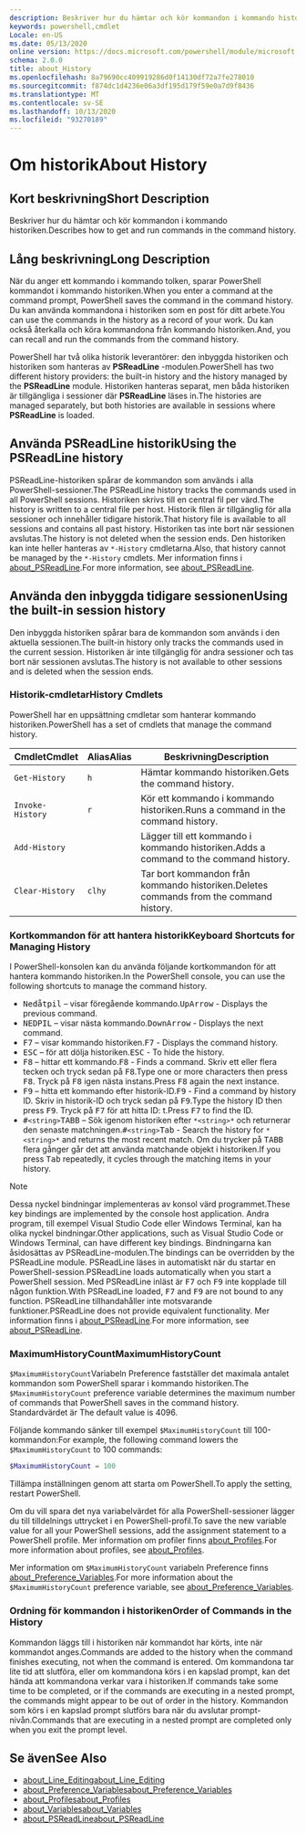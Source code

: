 ```yaml
---
description: Beskriver hur du hämtar och kör kommandon i kommando historiken.
keywords: powershell,cmdlet
Locale: en-US
ms.date: 05/13/2020
online version: https://docs.microsoft.com/powershell/module/microsoft.powershell.core/about/about_history?view=powershell-7.1&WT.mc_id=ps-gethelp
schema: 2.0.0
title: about_History
ms.openlocfilehash: 8a79690cc409919286d0f14130df72a7fe278010
ms.sourcegitcommit: f874dc1d4236e06a3df195d179f59e0a7d9f8436
ms.translationtype: MT
ms.contentlocale: sv-SE
ms.lasthandoff: 10/13/2020
ms.locfileid: "93270189"
---
```

# <a name="about-history"></a><span data-ttu-id="f7637-104">Om historik</span><span class="sxs-lookup"><span data-stu-id="f7637-104">About History</span></span>

## <a name="short-description"></a><span data-ttu-id="f7637-105">Kort beskrivning</span><span class="sxs-lookup"><span data-stu-id="f7637-105">Short Description</span></span>
<span data-ttu-id="f7637-106">Beskriver hur du hämtar och kör kommandon i kommando historiken.</span><span class="sxs-lookup"><span data-stu-id="f7637-106">Describes how to get and run commands in the command history.</span></span>

## <a name="long-description"></a><span data-ttu-id="f7637-107">Lång beskrivning</span><span class="sxs-lookup"><span data-stu-id="f7637-107">Long Description</span></span>

<span data-ttu-id="f7637-108">När du anger ett kommando i kommando tolken, sparar PowerShell kommandot i kommando historiken.</span><span class="sxs-lookup"><span data-stu-id="f7637-108">When you enter a command at the command prompt, PowerShell saves the command in the command history.</span></span> <span data-ttu-id="f7637-109">Du kan använda kommandona i historiken som en post för ditt arbete.</span><span class="sxs-lookup"><span data-stu-id="f7637-109">You can use the commands in the history as a record of your work.</span></span> <span data-ttu-id="f7637-110">Du kan också återkalla och köra kommandona från kommando historiken.</span><span class="sxs-lookup"><span data-stu-id="f7637-110">And, you can recall and run the commands from the command history.</span></span>

<span data-ttu-id="f7637-111">PowerShell har två olika historik leverantörer: den inbyggda historiken och historiken som hanteras av **PSReadLine** -modulen.</span><span class="sxs-lookup"><span data-stu-id="f7637-111">PowerShell has two different history providers: the built-in history and the history managed by the **PSReadLine** module.</span></span> <span data-ttu-id="f7637-112">Historiken hanteras separat, men båda historiken är tillgängliga i sessioner där **PSReadLine** läses in.</span><span class="sxs-lookup"><span data-stu-id="f7637-112">The histories are managed separately, but both histories are available in sessions where **PSReadLine** is loaded.</span></span>

## <a name="using-the-psreadline-history"></a><span data-ttu-id="f7637-113">Använda PSReadLine historik</span><span class="sxs-lookup"><span data-stu-id="f7637-113">Using the PSReadLine history</span></span>

<span data-ttu-id="f7637-114">PSReadLine-historiken spårar de kommandon som används i alla PowerShell-sessioner.</span><span class="sxs-lookup"><span data-stu-id="f7637-114">The PSReadLine history tracks the commands used in all PowerShell sessions.</span></span>
<span data-ttu-id="f7637-115">Historiken skrivs till en central fil per värd.</span><span class="sxs-lookup"><span data-stu-id="f7637-115">The history is written to a central file per host.</span></span> <span data-ttu-id="f7637-116">Historik filen är tillgänglig för alla sessioner och innehåller tidigare historik.</span><span class="sxs-lookup"><span data-stu-id="f7637-116">That history file is available to all sessions and contains all past history.</span></span> <span data-ttu-id="f7637-117">Historiken tas inte bort när sessionen avslutas.</span><span class="sxs-lookup"><span data-stu-id="f7637-117">The history is not deleted when the session ends.</span></span> <span data-ttu-id="f7637-118">Den historiken kan inte heller hanteras av `*-History` cmdletarna.</span><span class="sxs-lookup"><span data-stu-id="f7637-118">Also, that history cannot be managed by the `*-History` cmdlets.</span></span> <span data-ttu-id="f7637-119">Mer information finns i [about_PSReadLine](../../PSReadLine/About/about_PSReadLine.md).</span><span class="sxs-lookup"><span data-stu-id="f7637-119">For more information, see [about_PSReadLine](../../PSReadLine/About/about_PSReadLine.md).</span></span>

## <a name="using-the-built-in-session-history"></a><span data-ttu-id="f7637-120">Använda den inbyggda tidigare sessionen</span><span class="sxs-lookup"><span data-stu-id="f7637-120">Using the built-in session history</span></span>

<span data-ttu-id="f7637-121">Den inbyggda historiken spårar bara de kommandon som används i den aktuella sessionen.</span><span class="sxs-lookup"><span data-stu-id="f7637-121">The built-in history only tracks the commands used in the current session.</span></span> <span data-ttu-id="f7637-122">Historiken är inte tillgänglig för andra sessioner och tas bort när sessionen avslutas.</span><span class="sxs-lookup"><span data-stu-id="f7637-122">The history is not available to other sessions and is deleted when the session ends.</span></span>

### <a name="history-cmdlets"></a><span data-ttu-id="f7637-123">Historik-cmdletar</span><span class="sxs-lookup"><span data-stu-id="f7637-123">History Cmdlets</span></span>

<span data-ttu-id="f7637-124">PowerShell har en uppsättning cmdletar som hanterar kommando historiken.</span><span class="sxs-lookup"><span data-stu-id="f7637-124">PowerShell has a set of cmdlets that manage the command history.</span></span>

| <span data-ttu-id="f7637-125">Cmdlet</span><span class="sxs-lookup"><span data-stu-id="f7637-125">Cmdlet</span></span>           | <span data-ttu-id="f7637-126">Alias</span><span class="sxs-lookup"><span data-stu-id="f7637-126">Alias</span></span>  | <span data-ttu-id="f7637-127">Beskrivning</span><span class="sxs-lookup"><span data-stu-id="f7637-127">Description</span></span>                                |
| ---------------- | ------ | ------------------------------------------ |
| `Get-History`    | `h`    | <span data-ttu-id="f7637-128">Hämtar kommando historiken.</span><span class="sxs-lookup"><span data-stu-id="f7637-128">Gets the command history.</span></span>                  |
| `Invoke-History` | `r`    | <span data-ttu-id="f7637-129">Kör ett kommando i kommando historiken.</span><span class="sxs-lookup"><span data-stu-id="f7637-129">Runs a command in the command history.</span></span>     |
| `Add-History`    |        | <span data-ttu-id="f7637-130">Lägger till ett kommando i kommando historiken.</span><span class="sxs-lookup"><span data-stu-id="f7637-130">Adds a command to the command history.</span></span>     |
| `Clear-History`  | `clhy` | <span data-ttu-id="f7637-131">Tar bort kommandon från kommando historiken.</span><span class="sxs-lookup"><span data-stu-id="f7637-131">Deletes commands from the command history.</span></span> |

### <a name="keyboard-shortcuts-for-managing-history"></a><span data-ttu-id="f7637-132">Kortkommandon för att hantera historik</span><span class="sxs-lookup"><span data-stu-id="f7637-132">Keyboard Shortcuts for Managing History</span></span>

<span data-ttu-id="f7637-133">I PowerShell-konsolen kan du använda följande kortkommandon för att hantera kommando historiken.</span><span class="sxs-lookup"><span data-stu-id="f7637-133">In the PowerShell console, you can use the following shortcuts to manage the command history.</span></span>

- <span data-ttu-id="f7637-134"><kbd>Nedåtpil</kbd> – visar föregående kommando.</span><span class="sxs-lookup"><span data-stu-id="f7637-134"><kbd>UpArrow</kbd> - Displays the previous command.</span></span>
- <span data-ttu-id="f7637-135"><kbd>NEDPIL</kbd> – visar nästa kommando.</span><span class="sxs-lookup"><span data-stu-id="f7637-135"><kbd>DownArrow</kbd> - Displays the next command.</span></span>
- <span data-ttu-id="f7637-136"><kbd>F7</kbd> – visar kommando historiken.</span><span class="sxs-lookup"><span data-stu-id="f7637-136"><kbd>F7</kbd> - Displays the command history.</span></span>
- <span data-ttu-id="f7637-137"><kbd>ESC</kbd> – för att dölja historiken.</span><span class="sxs-lookup"><span data-stu-id="f7637-137"><kbd>ESC</kbd> - To hide the history.</span></span>
- <span data-ttu-id="f7637-138"><kbd>F8</kbd> – hittar ett kommando.</span><span class="sxs-lookup"><span data-stu-id="f7637-138"><kbd>F8</kbd> - Finds a command.</span></span> <span data-ttu-id="f7637-139">Skriv ett eller flera tecken och tryck sedan på <kbd>F8</kbd>.</span><span class="sxs-lookup"><span data-stu-id="f7637-139">Type one or more characters then press <kbd>F8</kbd>.</span></span> <span data-ttu-id="f7637-140">Tryck på <kbd>F8</kbd> igen nästa instans.</span><span class="sxs-lookup"><span data-stu-id="f7637-140">Press <kbd>F8</kbd> again the next instance.</span></span>
- <span data-ttu-id="f7637-141"><kbd>F9</kbd> – hitta ett kommando efter historik-ID.</span><span class="sxs-lookup"><span data-stu-id="f7637-141"><kbd>F9</kbd> - Find a command by history ID.</span></span> <span data-ttu-id="f7637-142">Skriv in historik-ID och tryck sedan på <kbd>F9</kbd>.</span><span class="sxs-lookup"><span data-stu-id="f7637-142">Type the history ID then press <kbd>F9</kbd>.</span></span> <span data-ttu-id="f7637-143">Tryck på <kbd>F7</kbd> för att hitta ID: t.</span><span class="sxs-lookup"><span data-stu-id="f7637-143">Press <kbd>F7</kbd> to find the ID.</span></span>
- <span data-ttu-id="f7637-144"><kbd>#</kbd>`<string>`</kbd><kbd>TABB</kbd> – Sök igenom historiken efter `*<string>*` och returnerar den senaste matchningen.</span><span class="sxs-lookup"><span data-stu-id="f7637-144"><kbd>#</kbd>`<string>`</kbd><kbd>Tab</kbd> - Search the history for `*<string>*` and returns the most recent match.</span></span> <span data-ttu-id="f7637-145">Om du trycker på <kbd>TABB</kbd> flera gånger går det att använda matchande objekt i historiken.</span><span class="sxs-lookup"><span data-stu-id="f7637-145">If you press <kbd>Tab</kbd> repeatedly, it cycles through the matching items in your history.</span></span>

> [!NOTE]
> <span data-ttu-id="f7637-146">Dessa nyckel bindningar implementeras av konsol värd programmet.</span><span class="sxs-lookup"><span data-stu-id="f7637-146">These key bindings are implemented by the console host application.</span></span> <span data-ttu-id="f7637-147">Andra program, till exempel Visual Studio Code eller Windows Terminal, kan ha olika nyckel bindningar.</span><span class="sxs-lookup"><span data-stu-id="f7637-147">Other applications, such as Visual Studio Code or Windows Terminal, can have different key bindings.</span></span> <span data-ttu-id="f7637-148">Bindningarna kan åsidosättas av PSReadLine-modulen.</span><span class="sxs-lookup"><span data-stu-id="f7637-148">The bindings can be overridden by the PSReadLine module.</span></span> <span data-ttu-id="f7637-149">PSReadLine läses in automatiskt när du startar en PowerShell-session.</span><span class="sxs-lookup"><span data-stu-id="f7637-149">PSReadLine loads automatically when you start a PowerShell session.</span></span>
> <span data-ttu-id="f7637-150">Med PSReadLine inläst är <kbd>F7</kbd> och <kbd>F9</kbd> inte kopplade till någon funktion.</span><span class="sxs-lookup"><span data-stu-id="f7637-150">With PSReadLine loaded, <kbd>F7</kbd> and <kbd>F9</kbd> are not bound to any function.</span></span> <span data-ttu-id="f7637-151">PSReadLine tillhandahåller inte motsvarande funktioner.</span><span class="sxs-lookup"><span data-stu-id="f7637-151">PSReadLine does not provide equivalent functionality.</span></span> <span data-ttu-id="f7637-152">Mer information finns i [about_PSReadLine](../../PSReadLine/About/about_PSReadLine.md).</span><span class="sxs-lookup"><span data-stu-id="f7637-152">For more information, see [about_PSReadLine](../../PSReadLine/About/about_PSReadLine.md).</span></span>

### <a name="maximumhistorycount"></a><span data-ttu-id="f7637-153">MaximumHistoryCount</span><span class="sxs-lookup"><span data-stu-id="f7637-153">MaximumHistoryCount</span></span>

<span data-ttu-id="f7637-154">`$MaximumHistoryCount`Variabeln Preference fastställer det maximala antalet kommandon som PowerShell sparar i kommando historiken.</span><span class="sxs-lookup"><span data-stu-id="f7637-154">The `$MaximumHistoryCount` preference variable determines the maximum number of commands that PowerShell saves in the command history.</span></span> <span data-ttu-id="f7637-155">Standardvärdet är </span><span class="sxs-lookup"><span data-stu-id="f7637-155">The default value is</span></span>
4096.

<span data-ttu-id="f7637-156">Följande kommando sänker till exempel `$MaximumHistoryCount` till 100-kommandon:</span><span class="sxs-lookup"><span data-stu-id="f7637-156">For example, the following command lowers the `$MaximumHistoryCount` to 100 commands:</span></span>

```powershell
$MaximumHistoryCount = 100
```

<span data-ttu-id="f7637-157">Tillämpa inställningen genom att starta om PowerShell.</span><span class="sxs-lookup"><span data-stu-id="f7637-157">To apply the setting, restart PowerShell.</span></span>

<span data-ttu-id="f7637-158">Om du vill spara det nya variabelvärdet för alla PowerShell-sessioner lägger du till tilldelnings uttrycket i en PowerShell-profil.</span><span class="sxs-lookup"><span data-stu-id="f7637-158">To save the new variable value for all your PowerShell sessions, add the assignment statement to a PowerShell profile.</span></span> <span data-ttu-id="f7637-159">Mer information om profiler finns [about_Profiles](about_Profiles.md).</span><span class="sxs-lookup"><span data-stu-id="f7637-159">For more information about profiles, see [about_Profiles](about_Profiles.md).</span></span>

<span data-ttu-id="f7637-160">Mer information om `$MaximumHistoryCount` variabeln Preference finns [about_Preference_Variables](about_Preference_Variables.md).</span><span class="sxs-lookup"><span data-stu-id="f7637-160">For more information about the `$MaximumHistoryCount` preference variable, see [about_Preference_Variables](about_Preference_Variables.md).</span></span>

### <a name="order-of-commands-in-the-history"></a><span data-ttu-id="f7637-161">Ordning för kommandon i historiken</span><span class="sxs-lookup"><span data-stu-id="f7637-161">Order of Commands in the History</span></span>

<span data-ttu-id="f7637-162">Kommandon läggs till i historiken när kommandot har körts, inte när kommandot anges.</span><span class="sxs-lookup"><span data-stu-id="f7637-162">Commands are added to the history when the command finishes executing, not when the command is entered.</span></span> <span data-ttu-id="f7637-163">Om kommandona tar lite tid att slutföra, eller om kommandona körs i en kapslad prompt, kan det hända att kommandona verkar vara i historiken.</span><span class="sxs-lookup"><span data-stu-id="f7637-163">If commands take some time to be completed, or if the commands are executing in a nested prompt, the commands might appear to be out of order in the history.</span></span> <span data-ttu-id="f7637-164">Kommandon som körs i en kapslad prompt slutförs bara när du avslutar prompt-nivån.</span><span class="sxs-lookup"><span data-stu-id="f7637-164">Commands that are executing in a nested prompt are completed only when you exit the prompt level.</span></span>

## <a name="see-also"></a><span data-ttu-id="f7637-165">Se även</span><span class="sxs-lookup"><span data-stu-id="f7637-165">See Also</span></span>

- [<span data-ttu-id="f7637-166">about_Line_Editing</span><span class="sxs-lookup"><span data-stu-id="f7637-166">about_Line_Editing</span></span>](about_Line_Editing.md)
- [<span data-ttu-id="f7637-167">about_Preference_Variables</span><span class="sxs-lookup"><span data-stu-id="f7637-167">about_Preference_Variables</span></span>](about_Preference_Variables.md)
- [<span data-ttu-id="f7637-168">about_Profiles</span><span class="sxs-lookup"><span data-stu-id="f7637-168">about_Profiles</span></span>](about_Profiles.md)
- [<span data-ttu-id="f7637-169">about_Variables</span><span class="sxs-lookup"><span data-stu-id="f7637-169">about_Variables</span></span>](about_Variables.md)
- [<span data-ttu-id="f7637-170">about_PSReadLine</span><span class="sxs-lookup"><span data-stu-id="f7637-170">about_PSReadLine</span></span>](../../PSReadLine/About/about_PSReadLine.md)

